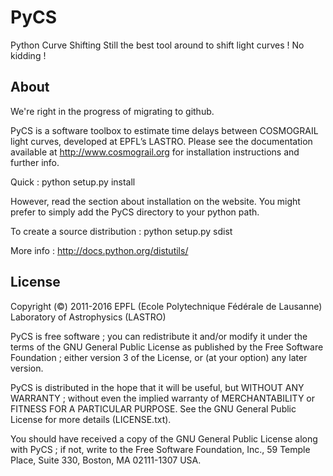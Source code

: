 # PyCS
Python Curve Shifting
Still the best tool around to shift light curves ! No kidding !

## About

We're right in the progress of migrating to github.

PyCS is a software toolbox to estimate time delays between COSMOGRAIL light curves, developed at EPFL’s LASTRO.
Please see the documentation available at http://www.cosmograil.org for installation instructions and further info.

Quick :
python setup.py install

However, read the section about installation on the website. You might prefer to simply add the PyCS directory to your python path.

To create a source distribution :
python setup.py sdist

More info :
http://docs.python.org/distutils/



## License

Copyright (©) 2011-2016 EPFL (Ecole Polytechnique Fédérale de Lausanne)
Laboratory of Astrophysics (LASTRO)

PyCS is free software ; you can redistribute it and/or modify it under the terms of the 
GNU General Public License as published by the Free Software Foundation ; either version 3 
of the License, or (at your option) any later version.

PyCS is distributed in the hope that it will be useful, but WITHOUT ANY WARRANTY ; without 
even the implied warranty of MERCHANTABILITY or FITNESS FOR A PARTICULAR PURPOSE. See the GNU 
General Public License for more details (LICENSE.txt).

You should have received a copy of the GNU General Public License along with PyCS ; if not, 
write to the Free Software Foundation, Inc., 59 Temple Place, Suite 330, Boston, MA 02111-1307 USA.


